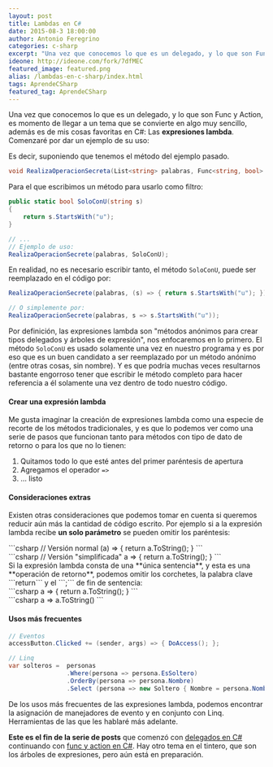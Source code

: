 ```yaml
---
layout: post
title: Lambdas en C#
date: 2015-08-3 18:00:00
author: Antonio Feregrino
categories: c-sharp
excerpt: "Una vez que conocemos lo que es un delegado, y lo que son Func y Action, es momento de llegar a un tema que se convierte en algo muy sencillo, además es de mis cosas favoritas en C#: Las expresiones lambda."
ideone: http://ideone.com/fork/7dfMEC
featured_image: featured.png
alias: /lambdas-en-c-sharp/index.html
tags: AprendeCSharp
featured_tag: AprendeCSharp
---
```


Una vez que conocemos lo que es un delegado, y lo que son Func y Action, es momento de llegar a un tema que se convierte en algo muy sencillo, además es de mis cosas favoritas en C#: Las **expresiones lambda**. Comenzaré por dar un ejemplo de su uso: 
  
Es decir, suponiendo que tenemos el método del ejemplo pasado.
```csharp  
void RealizaOperacionSecreta(List<string> palabras, Func<string, bool> filtro)
```  
Para el que escribimos un método para usarlo como filtro:
```csharp  
public static bool SoloConU(string s)
{
	return s.StartsWith("u");
}

// ...
// Ejemplo de uso:
RealizaOperacionSecrete(palabras, SoloConU);
```  
En realidad, no es necesario escribir tanto, el método ```SoloConU```, puede ser reemplazado en el código por:  
```csharp  
RealizaOperacionSecrete(palabras, (s) => { return s.StartsWith("u"); });

// O simplemente por:
RealizaOperacionSecrete(palabras, s => s.StartsWith("u"));
```  
Por definición, las expresiones lambda son "métodos anónimos para crear tipos delegados y árboles de expresión", nos enfocaremos en lo primero. El método <code>SoloConU</code> es usado solamente una vez en nuestro programa y es por eso que es un buen candidato a ser reemplazado por un método anónimo (entre otras cosas, sin nombre). Y es que podría muchas veces resultarnos bastante engorroso tener que escribir le método completo para hacer referencia a él solamente una vez dentro de todo nuestro código.

#### Crear una expresión lambda  
Me gusta imaginar la creación de expresiones lambda como una especie de recorte de los métodos tradicionales, y es que lo podemos ver como una serie de pasos que funcionan tanto para métodos con tipo de dato de retorno o para los que no lo tienen:  

<ol>
	<li>Quitamos todo lo que esté antes del primer paréntesis de apertura</li>
	<li>Agregamos el operador <code>=&gt;</code></li>
	<li>... listo</li>
</ol>  

#### Consideraciones extras  
Existen otras consideraciones que podemos tomar en cuenta si queremos reducir aún más la cantidad de código escrito. Por ejemplo si a la expresión lambda recibe **un solo parámetro** se pueden omitir los paréntesis:

<div class="pure-g">
    <div class="pure-u-1-2">
```csharp  
// Versión normal
(a) => { return a.ToString(); }
```  
	</div>
    <div class="pure-u-1-2">
```csharp  
// Versión "simplificada"
a => { return a.ToString(); }
```  
	</div>
</div>
Si la expresión lambda consta de una **única sentencia**, y esta es una **operación de retorno**, podemos omitir los corchetes, la palabra clave ```return``` y el ```;``` de fin de sentencia: 

<div class="pure-g">
    <div class="pure-u-1-2">
```csharp  
a => { return a.ToString(); }
```  
	</div>
    <div class="pure-u-1-2">
```csharp  
a => a.ToString()
```  
	</div>
</div>  

#### Usos más frecuentes  
```csharp  
// Eventos
accessButton.Clicked += (sender, args) => { DoAccess(); };

// Linq
var solteros = 	personas
				.Where(persona => persona.EsSoltero)
				.OrderBy(persona => persona.Nombre)
				.Select (persona => new Soltero { Nombre = persona.Nombre });
```  
De los usos más frecuentes de las expresiones lambda, podemos encontrar la asignación de manejadores de evento y en conjunto con Linq. Herramientas de las que les hablaré más adelante.

**Este es el fin de la serie de posts** que comenzó con <a href="/delegados-en-c-sharp" target="_blank">delegados en C#</a> continuando con <a href="/func-y-action-en-c-sharp" target="_blank">func y action en C#</a>. Hay otro tema en el tintero, que son los árboles de expresiones, pero aún está en preparación.